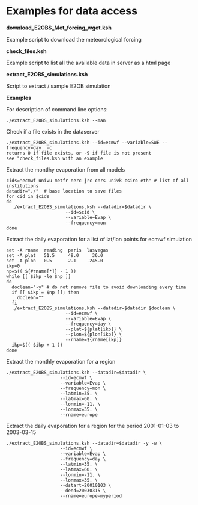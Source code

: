 # Examples for data access 

**download_E2OBS_Met_forcing_wget.ksh**

Example script to download the meteorological forcing 

**check_files.ksh**

Example script to list all the available data in server as a html page 

**extract_E2OBS_simulations.ksh**

Script to extract / sample E2OB simulation 

**Examples**


For description of command line options: 
```
./extract_E2OBS_simulations.ksh --man 
```

Check if a file exists in the dataserver
```
./extract_E2OBS_simulations.ksh --id=ecmwf --variable=SWE --frequency=day  -c
returns 0 if file exists, or -9 if file is not present 
see "check_files.ksh with an example 
```

Extract the montlhy evaporation from all models
```
cids="ecmwf univu metfr nerc jrc cnrs univk csiro eth" # list of all institutions
datadir="./"  # base location to save files 
for cid in $cids
do
  ./extract_E2OBS_simulations.ksh --datadir=$datadir \
                      --id=$cid \
                      --variable=Evap \
                      --frequency=mon 
done 
```

Extract the daily evaporation for a list of lat/lon points for ecmwf simulation
```
set -A rname  reading  paris  lasvegas
set -A plat   51.5     49.0     36.0 
set -A plon   0.5      2.1    -245.0
ikp=0
np=$(( ${#rname[*]} - 1 ))
while [[ $ikp -le $np ]]
do
  doclean="-y" # do not remove file to avoid downloading every time 
  if [[ $ikp = $np ]]; then 
    doclean=""
  fi
  ./extract_E2OBS_simulations.ksh --datadir=$datadir $doclean \
                      --id=ecmwf \
                      --variable=Evap \
                      --frequency=day \
                      --plat=${plat[ikp]} \
                      --plon=${plon[ikp]} \
                      --rname=${rname[ikp]} 
  ikp=$(( $ikp + 1 ))
done
```

Extract the monthly evaporation for a region 
```
./extract_E2OBS_simulations.ksh --datadir=$datadir \
                    --id=ecmwf \
                    --variable=Evap \
                    --frequency=mon \
                    --latmin=35. \
                    --latmax=60. \
                    --lonmin=-11. \
                    --lonmax=35. \
                    --rname=europe
```                  

Extract the daily evaporation for a region for the period 2001-01-03 to 2003-03-15
```
./extract_E2OBS_simulations.ksh --datadir=$datadir -y -w \
                    --id=ecmwf \
                    --variable=Evap \
                    --frequency=day \
                    --latmin=35. \
                    --latmax=60. \
                    --lonmin=-11. \
                    --lonmax=35. \
                    --dstart=20010103 \
                    --dend=20030315 \
                    --rname=europe-myperiod
```


